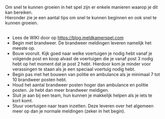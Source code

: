 Om snel te kunnen groeien in het spel zijn er enkele manieren waarop je dit kan bereiken.<br/>
Hieronder zie je een aantal tips om snel te kunnen beginnen en ook snel te kunnen groeien.<br/>
<br/>
- Lees de WIKI door op https://blog.meldkamerspel.com
- Begin met brandweer. De brandweer meldingen leveren namelijk het meeste op.
- Bouw vooruit. Kijk goed naar welke voertuigen je nodig hebt vanaf je volgende post en koop alvast de voertuigen die je vanaf post 3 nodig hebt
op het moment dat je post 2 hebt. Hierdoor kom je minder voor verassingen te staan als je een speciaal voertuig nodig hebt.
- Begin pas met het bouwen van politie en ambulance als je minimaal 7 tot 10 brandweer posten hebt.
- Houd het aantal brandweer posten hoger dan ambulance en politie posten. Je hebt dan meer brandweer meldigen.
- Sluit je aan bij een team, hun kunnen je makkelijk helpen als je iets te kort komt.
- Stuur voertuigen naar team inzetten. Deze leveren over het algemeen meer op dan je normale meldingen (zeker in het begin).
